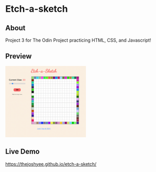 # Etch-a-sketch

## About
Project 3 for The Odin Project practicing HTML, CSS, and Javascript!

## Preview
<img src="https://github.com/thejoshyee/etch-a-sketch/blob/main/etch-preview.png" width="50%" />

## Live Demo
https://thejoshyee.github.io/etch-a-sketch/
